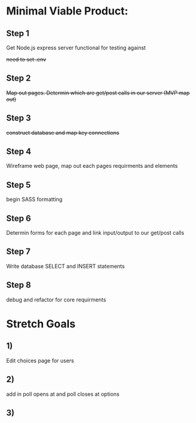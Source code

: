 
# Minimal Viable Product:

## Step 1

Get Node.js express server functional for testing against

  ~~need to set .env~~

## Step 2

~~Map out pages. Determin which are get/post calls in our server (MVP map out)~~

## Step 3

~~construct database and map key connections~~

## Step 4

Wireframe web page, map out each pages requirments and elements

## Step 5

begin SASS formatting

## Step 6

Determin forms for each page and link input/output to our get/post calls

## Step 7

Write database SELECT and INSERT statements

## Step 8

debug and refactor for core requirments

# Stretch Goals

## 1)

Edit choices page for users

## 2)

add in poll opens at and poll closes at options

## 3)


